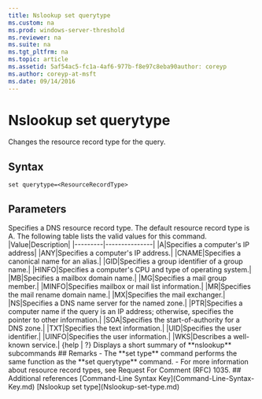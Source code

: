 ```yaml
---
title: Nslookup set querytype
ms.custom: na
ms.prod: windows-server-threshold
ms.reviewer: na
ms.suite: na
ms.tgt_pltfrm: na
ms.topic: article
ms.assetid: 5af54ac5-fc1a-4af6-977b-f8e97c8eba90author: coreyp
ms.author: coreyp-at-msft
ms.date: 09/14/2016
---
```

# Nslookup set querytype
Changes the resource record type for the query.
## Syntax
```
set querytype=<ResourceRecordType>
```
## Parameters
<ResourceRecordType>
Specifies a DNS resource record type. The default resource record type is A. The following table lists the valid values for this command.
|Value|Description|
|---------|---------------|
|A|Specifies a computer's IP address|
|ANY|Specifies a computer's IP address.|
|CNAME|Specifies a canonical name for an alias.|
|GID|Specifies a group identifier of a group name.|
|HINFO|Specifies a computer's CPU and type of operating system.|
|MB|Specifies a mailbox domain name.|
|MG|Specifies a mail group member.|
|MINFO|Specifies mailbox or mail list information.|
|MR|Specifies the mail rename domain name.|
|MX|Specifies the mail exchanger.|
|NS|Specifies a DNS name server for the named zone.|
|PTR|Specifies a computer name if the query is an IP address; otherwise, specifies the pointer to other information.|
|SOA|Specifies the start-of-authority for a DNS zone.|
|TXT|Specifies the text information.|
|UID|Specifies the user identifier.|
|UINFO|Specifies the user information.|
|WKS|Describes a well-known service.|
{help | ?}
Displays a short summary of **nslookup** subcommands
## Remarks
-   The **set type** command performs the same function as the **set querytype** command.
-   For more information about resource record types, see Request For Comment (RFC) 1035.
## Additional references
[Command-Line Syntax Key](Command-Line-Syntax-Key.md)
[Nslookup set type](Nslookup-set-type.md)
